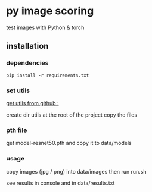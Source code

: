 # py image scoring
test images with Python & torch

## installation 
### dependencies

```
pip install -r requirements.txt
```

### set utils

[get utils from github : ](https://github.com/stephlaurrain/pylibs)

create dir utils at the root of the project
copy the files

### pth file
get model-resnet50.pth and copy it to data/models

### usage
copy images (jpg / png) into data/images
then run run.sh

see results in console and in data/results.txt

